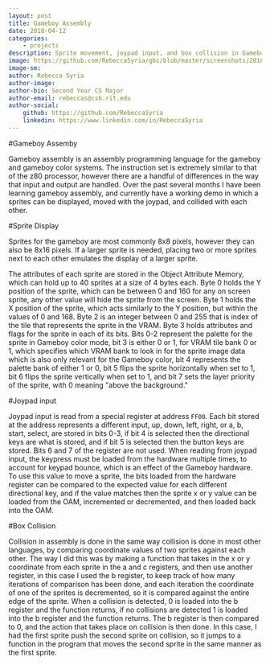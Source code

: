 ```yaml
---
layout: post
title: Gameboy Assembly
date: 2018-04-12
categories:
    - projects
description: Sprite movement, joypad input, and box collision in Gameboy assembly
image: https://github.com/RebeccaSyria/gbc/blob/master/screenshots/2018-04-12-161539_542x523_scrot.png
image-sm:
author: Rebecca Syria
author-image:
author-bio: Second Year CS Major
author-email: rebeccas@csh.rit.edu
author-social:
    github: https://github.com/RebeccaSyria
    linkedin: https://www.linkedin.com/in/RebeccaSyria
---
```


#Gameboy Assemby

Gameboy assembly is an assembly programming language for the gameboy and gameboy color systems. The instruction set is extremely similar to that of the z80 processor, however there are a handful of differences in the way that input and output are handled. Over the past several months I have been learning gameboy assembly, and currently have a working demo in which a sprites can be displayed, moved with the joypad, and collided with each other.

#Sprite Display

Sprites for the gameboy are most commonly 8x8 pixels, however they can also be 8x16 pixels. If a larger sprite is needed, placing two or more sprites next to each other emulates the display of a larger sprite.

The attributes of each sprite are stored in the Object Attribute Memory, which can hold up to 40 sprites at a size of 4 bytes each. Byte 0 holds the Y position of the sprite, which can be between 0 and 160 for any on screen sprite, any other value will hide the sprite from the screen. Byte 1 holds the X position of the sprite, which acts similarly to the Y position, but within the values of 0 and 168. Byte 2 is an integer between 0 and 255 that is index of the tile that represents the sprite in the VRAM. Byte 3 holds attributes and flags for the sprite in each of its bits. Bits 0-2 represent the palette for the sprite in Gameboy color mode, bit 3 is either 0 or 1, for VRAM tile bank 0 or 1, which specifies which VRAM bank to look in for the sprite image data which is also only relevant for the Gameboy color, bit 4 represents the palette bank of either 1 or 0, bit 5 flips the sprite horizontally when set to 1, bit 6 flips the sprite vertically when set to 1, and bit 7 sets the layer priority of the sprite, with 0 meaning "above the background."

#Joypad input

Joypad input is read from a special register at address `FF00`. Each bit stored at the address represents a different input, up, down, left, right, or a, b, start, select, are stored in bits 0-3, if bit 4 is selected then the directional keys are what is stored, and if bit 5 is selected then the button keys are stored. Bits 6 and 7 of the register are not used.
When reading from joypad input, the keypress must be loaded from the hardware multiple times, to account for keypad bounce, which is an effect of the Gameboy hardware. To use this value to move a sprite, the bits loaded from the hardware register can be compared to the expected value for each different directional key, and if the value matches then the sprite x or y value can be loaded from the OAM, incremented or decremented, and then loaded back into the OAM.

#Box Collision

Collision in assembly is done in the same way collision is done in most other languages, by comparing coordinate values of two sprites against each other. The way I did this was by making a function that takes in the x or y coordinate from each sprite in the a and c registers, and then use another register, in this case I used the b register, to keep track of how many iterations of comparison has been done, and each iteration the coordinate of one of the sprites is decremented, so it is compared against the entire edge of the sprite. When a collision is detected, 0 is loaded into the b register and the function returns, if no collisions are detected 1 is loaded into the b register and the function returns. The b register is then compared to 0, and the action that takes place on collision is then done. In this case, I had the first sprite push the second sprite on collision, so it jumps to a function in the program that moves the second sprite in the same manner as the first sprite.
